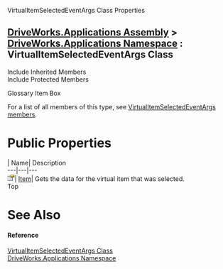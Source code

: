VirtualItemSelectedEventArgs Class Properties   
  
[DriveWorks.Applications Assembly](topic13.md) > [DriveWorks.Applications Namespace](topic16.md) : VirtualItemSelectedEventArgs Class  
---  
  
Include Inherited Members    
Include Protected Members    


Glossary Item Box

For a list of all members of this type, see [VirtualItemSelectedEventArgs members](topic1185.md).

# Public Properties

| Name| Description  
---|---|---  
![Public Property](dotnetimages/publicProperty.gif)| [Item](topic1191.md)| Gets the data for the virtual item that was selected.   
Top

# See Also

#### Reference

[VirtualItemSelectedEventArgs Class](topic1184.md)   
[DriveWorks.Applications Namespace](topic16.md)


